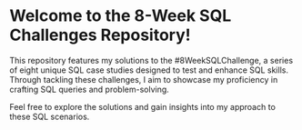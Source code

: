 # Welcome to the 8-Week SQL Challenges Repository!

This repository features my solutions to the #8WeekSQLChallenge, a series of eight unique SQL case studies designed to test and enhance SQL skills. Through tackling these challenges, I aim to showcase my proficiency in crafting SQL queries and problem-solving.

Feel free to explore the solutions and gain insights into my approach to these SQL scenarios.

